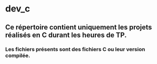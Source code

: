 # dev_c
## Ce répertoire contient uniquement les projets réalisés en C durant les heures de TP.
### Les fichiers présents sont des fichiers C ou leur version compilée.
